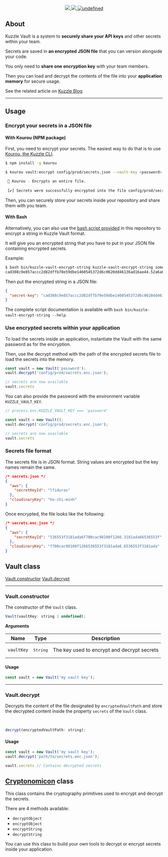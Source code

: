 <p align="center">
  <a href="https://travis-ci.org/kuzzleio/kuzzle-vault">
    <img src="https://travis-ci.org/kuzzleio/kuzzle-vault.svg?branch=master"/>
  </a>
  <a href="https://codecov.io/gh/kuzzleio/kuzzle-vault">
    <img src="https://codecov.io/gh/kuzzleio/kuzzle-vault/branch/master/graph/badge.svg" />
  </a>
  <a href="https://github.com/kuzzleio/kuzzle-vault/blob/master/LICENSE">
    <img alt="undefined" src="https://img.shields.io/github/license/kuzzleio/kuzzle-vault.svg?style=flat">
  </a>
</p>

## About

Kuzzle Vault is a system to **securely share your API keys** and other secrets within your team.

Secrets are saved in **an encrypted JSON file** that you can version alongside your code.

You only need to **share one encryption key** with your team members.

Then you can load and decrypt the contents of the file into your **application memory** for secure usage.

See the related article on [Kuzzle Blog](https://blog.kuzzle.io/share-sensitive-data-with-git-and-cryptography)

___

## Usage


### Encrypt your secrets in a JSON file

#### With Kourou (NPM package)

First, you need to encrypt your secrets. The easiest way to do that is to use [Kourou, the Kuzzle CLI](https://github.com/kuzzleio/kourou/#kourou-vaultadd-secrets-file-key-value).

```bash
$ npm install -g kourou

$ kourou vault:encrypt config/prod/secrets.json --vault-key <password>

 🚀 Kourou - Encrypts an entire file.
 
 [✔] Secrets were successfully encrypted into the file config/prod/secrets.enc.json
```

Then, you can securely store your secrets inside your repository and share them with you team. 

#### With Bash

Alternatively, you can also use the [bash script provided](./bin/kuzzle-vault-encrypt-string) in this repository to encrypt a string in Kuzzle Vault format.

It will give you an encrypted string that you have to put in your JSON file containing encrypted secrets.

Example:
```bash
$ bash bin/kuzzle-vault-encrypt-string kuzzle-vault-encrypt-string something_secret vaultKey
cad308c9e857accc2d82dffb70e59dbe1460545372d6c0620dd46136ad16ae44.52a6a6e897696ec45f5715df12818939
```

Then put the encrypted string in a JSON file:
```json
{
  "secret-key": "cad308c9e857accc2d82dffb70e59dbe1460545372d6c0620dd46136ad16ae44.52a6a6e897696ec45f5715df12818939"
}
```

The complete script documentation is available with `bash bin/kuzzle-vault-encrypt-string --help`.

### Use encrypted secrets within your application

To load the secrets inside an application, instantiate the Vault with the same password as for the encryption.

Then, use the decrypt method with the path of the encrypted secrets file to load the secrets into the memory.  

```js
const vault = new Vault('password');
vault.decrypt('config/prod/secrets.enc.json');

// secrets are now available
vault.secrets
```

You can also provide the password with the environment variable `KUZZLE_VAULT_KEY`.  

```js
// process.env.KUZZLE_VAULT_KEY === 'password'

const vault = new Vault();
vault.decrypt('config/prod/secrets.enc.json');

// secrets are now available
vault.secrets
```

### Secrets file format

The secrets file is in JSON format. String values are encrypted but the key names remain the same.

```json
/* secrets.json */
{
  "aws": {
    "secretKeyId": "lfiduras"
  },
  "cloudinaryKey": "ho-chi-minh"
}
```

Once encrypted, the file looks like the following:

```json
/* secrets.enc.json */
{
  "aws": {
    "secretKeyId": "536553f3181ada6f700cac98100f1266.3181ada66536553f"
  },
  "cloudinaryKey": "f700cac98100f1266536553f3181ada6.6536553f3181ada"
}
```

## Vault class

[Vault.constructor](#constructor)
[Vault.decrypt](#decrypt)

___

### Vault.constructor

The constructor of the `Vault` class.

```js
Vault(vaultKey: string | undefined);
```

**Arguments**

| Name | Type              | Description |
| -------- | ----------------- | ----------- |
| `vaultKey`  | <pre>String</pre> | The key used to encrypt and decrypt secrets   |

#### Usage

```js
const vault = new Vault('my vault key');
```

___

### Vault.decrypt

Decrypts the content of the file designated by `encryptedVaultPath` and store the decrypted content inside the property `secrets` of the `Vault` class.

<br/>

```js
decrypt(encryptedVaultPath: string);
```


#### Usage

```js
const vault = new Vault('my vault key');
vault.decrypt('path/to/secrets.enc.json');

vault.secrets // Contains decrypted secrets
```

## [Cryptonomicon](./src/Cryptonomicon.ts) class

This class contains the cryptography primitives used to encrypt and decrypt the secrets.  

There are 4 methods available:
 - `decryptObject`
 - `encryptObject`
 - `encryptString`
 - `decryptString`

You can use this class to build your own tools to decrypt or encrypt secrets inside your application.
